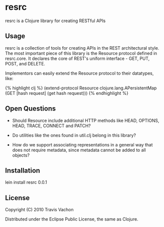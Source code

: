 # resrc

resrc is a Clojure library for creating RESTful APIs

## Usage

resrc is a collection of tools for creating APIs in the REST
architectural style. The most important piece of this library is the
Resource protocol defined in resrc.core. It declares the core of
REST's uniform interface - GET, PUT, POST, and DELETE.

Implementors can easily extend the Resource protocol to their
datatypes, like:

{% highlight clj %}
(extend-protocol Resource
  clojure.lang.APersistentMap
  (GET [hash request] (get hash request)))
{% endhighlight %}

## Open Questions

* Should Resource include additional HTTP methods like HEAD, OPTIONS,
  HEAD, TRACE, CONNECT and PATCH?

* Do utilities like the ones found in util.clj belong in this library?

* How do we support associating representations in a general way that
  does not require metadata, since metadata cannot be added to all
  objects?

## Installation

lein install resrc 0.0.1

## License

Copyright (C) 2010 Travis Vachon

Distributed under the Eclipse Public License, the same as Clojure.
